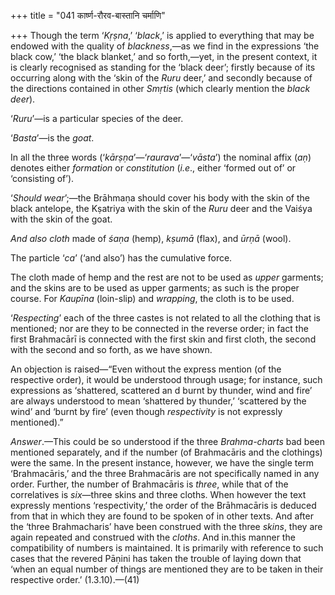 +++
title = "041 कार्ष्ण-रौरव-बास्तानि चर्माणि"

+++
Though the term ‘*Kṛṣna*,’ ‘*black*,’ is applied to everything that may
be endowed with the quality of *blackness*,—as we find in the
expressions ‘the black cow,’ ‘the black blanket,’ and so forth,—yet, in
the present context, it is clearly recognised as standing for the ‘black
deer’; firstly because of its occurring along with the ‘skin of the
*Ruru* deer,’ and secondly because of the directions contained in other
*Smṛtis* (which clearly mention the *black deer*).

‘*Ruru*’—is a particular species of the deer.

‘*Basta*’—is the *goat*.

In all the three words (‘*kārṣṇa*’—‘*raurava*’—‘*vāsta*’) the nominal
affix (*aṇ*) denotes either *formation* or *constitution* (*i.e*.,
either ‘formed out of’ or ‘consisting of’).

‘*Should wear*’;—the Brāhmaṇa should cover his body with the skin of the
black antelope, the Kṣatriya with the skin of the *Ruru* deer and the
Vaiśya with the skin of the goat.

*And also cloth* made of *śaṇa* (hemp), *kṣumā* (flax), and *ūrṇā*
(wool).

The particle ‘*ca*’ (‘and also’) has the cumulative force.

The cloth made of hemp and the rest are not to be used as *upper*
garments; and the skins are to be used as upper garments; as such is the
proper course. For *Kaupīna* (loin-slip) and *wrapping*, the cloth is to
be used.

‘*Respecting*’ each of the three castes is not related to all the
clothing that is mentioned; nor are they to be connected in the reverse
order; in fact the first Brahmacārī is connected with the first skin and
first cloth, the second with the second and so forth, as we have shown.

An objection is raised—“Even without the express mention (of the
respective order), it would be understood through usage; for instance,
such expressions as ‘shattered, scattered an d burnt by thunder, wind
and fire’ are always understood to mean ‘shattered by thunder,’
‘scattered by the wind’ and ‘burnt by fire’ (even though *respectivity*
is not expressly mentioned).”

*Answer*.—This could be so understood if the three *Brahma-charts* bad
been mentioned separately, and if the number (of Brahmacāris and the
clothings) were the same. In the present instance, however, we have the
single term ‘Brahmacāris,’ and the three Brahmacāris are not
specifically named in any order. Further, the number of Brahmacāris is
*three*, while that of the correlatives is *six*—three skins and three
cloths. When however the text expressly mentions ‘respectivity,’ the
order of the Brāhmacāris is deduced from that in which they are found to
be spoken of in other texts. And after the ‘three Brahmacharis’ have
been construed with the three *skins*, they are again repeated and
construed with the *cloths*. And in.this manner the compatibility of
numbers is maintained. It is primarily with reference to such cases that
the revered Pāṇini has taken the trouble of laying down that ‘when an
equal number of things are mentioned they are to be taken in their
respective order.’ (1.3.10).—(41)


